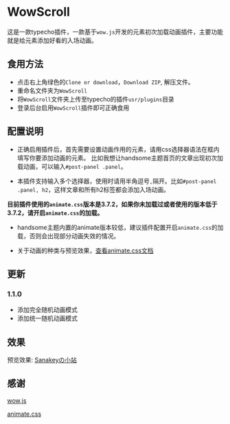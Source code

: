 # WowScroll 
这是一款typecho插件，一款基于`wow.js`开发的元素初次加载动画插件，主要功能就是给元素添加好看的入场动画。

## 食用方法 
* 点击右上角绿色的`Clone or download`，`Download ZIP`, 解压文件。
* 重命名文件夹为`WowScroll`
* 将`WowScroll`文件夹上传至typecho的插件`usr/plugins`目录
* 登录后台启用`WowScroll`插件即可正确食用

## 配置说明
* 正确启用插件后，首先需要设置动画作用的元素，请用css选择器语法在框内填写你要添加动画的元素。
比如我想让handsome主题首页的文章出现初次加载动画，可以输入`#post-panel .panel`。

* 本插件支持输入多个选择器，使用时请用半角逗号`,`隔开。比如`#post-panel .panel, h2`，这样文章和所有h2标签都会添加入场动画。

**目前插件使用的`animate.css`版本是3.7.2，如果你未加载过或者使用的版本低于3.7.2，请开启`animate.css`的加载。**

* handsome主题内置的animate版本较低，建议插件配置开启`animate.css`的加载，否则会出现部分动画失效的情况。

* 关于动画的种类与预览效果，[查看animate.css文档](https://daneden.github.io/animate.css)

## 更新
### 1.1.0
* 添加完全随机动画模式
* 添加统一随机动画模式

## 效果
预览效果: [Sanakeyの小站](https://keymoe.com)

## 感谢
[wow.js](https://github.com/matthieua/WOW)

[animate.css](https://github.com/daneden/animate.css)

